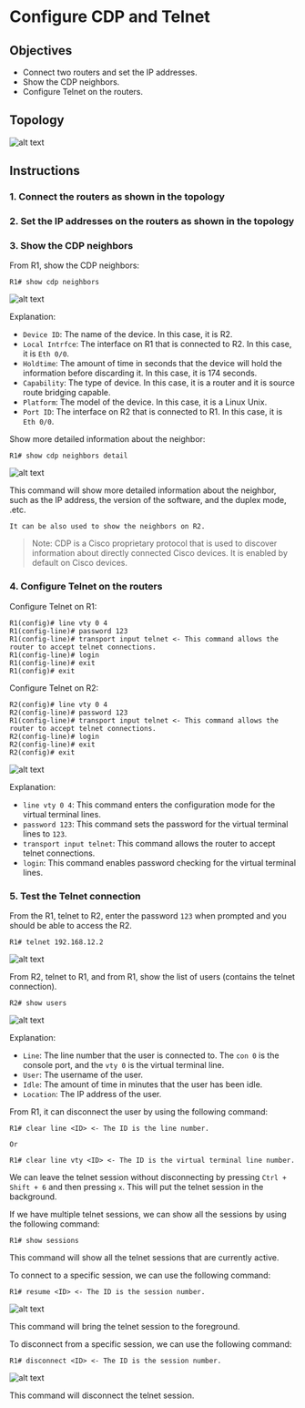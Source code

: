 # Configure CDP and Telnet

## Objectives

- Connect two routers and set the IP addresses.
- Show the CDP neighbors.
- Configure Telnet on the routers.

## Topology

![alt text](topo.png)

## Instructions

### 1. Connect the routers as shown in the topology

### 2. Set the IP addresses on the routers as shown in the topology

### 3. Show the CDP neighbors

From R1, show the CDP neighbors:

```plaintext
R1# show cdp neighbors
```

![alt text](cdp_simple.png)

Explanation:

- `Device ID`: The name of the device. In this case, it is R2.
- `Local Intrfce`: The interface on R1 that is connected to R2. In this case, it is `Eth 0/0`.
- `Holdtime`: The amount of time in seconds that the device will hold the information before discarding it. In this case, it is 174 seconds.
- `Capability`: The type of device. In this case, it is a router and it is source route bridging capable.
- `Platform`: The model of the device. In this case, it is a Linux Unix.
- `Port ID`: The interface on R2 that is connected to R1. In this case, it is `Eth 0/0`.

Show more detailed information about the neighbor:

```plaintext
R1# show cdp neighbors detail
```

![alt text](cdp_detail.png)

This command will show more detailed information about the neighbor, such as the IP address, the version of the software, and the duplex mode, .etc.

`It can be also used to show the neighbors on R2.`

> Note: CDP is a Cisco proprietary protocol that is used to discover information about directly connected Cisco devices. It is enabled by default on Cisco devices.

### 4. Configure Telnet on the routers

Configure Telnet on R1:

```plaintext
R1(config)# line vty 0 4
R1(config-line)# password 123
R1(config-line)# transport input telnet <- This command allows the router to accept telnet connections.
R1(config-line)# login
R1(config-line)# exit
R1(config)# exit
```

Configure Telnet on R2:

```plaintext
R2(config)# line vty 0 4
R2(config-line)# password 123
R1(config-line)# transport input telnet <- This command allows the router to accept telnet connections.
R2(config-line)# login
R2(config-line)# exit
R2(config)# exit
```

![alt text](image.png)

Explanation:

- `line vty 0 4`: This command enters the configuration mode for the virtual terminal lines.
- `password 123`: This command sets the password for the virtual terminal lines to `123`.
- `transport input telnet`: This command allows the router to accept telnet connections.
- `login`: This command enables password checking for the virtual terminal lines.

### 5. Test the Telnet connection

From the R1, telnet to R2, enter the password `123` when prompted and you should be able to access the R2.

```plaintext
R1# telnet 192.168.12.2
```

![alt text](telnet_connect.png)

From R2, telnet to R1, and from R1, show the list of users (contains the telnet connection).

```plaintext
R2# show users
```

![alt text](show_user.png)

Explanation:

- `Line`: The line number that the user is connected to. The `con 0` is the console port, and the `vty 0` is the virtual terminal line.
- `User`: The username of the user.
- `Idle`: The amount of time in minutes that the user has been idle.
- `Location`: The IP address of the user.

From R1, it can disconnect the user by using the following command:

```plaintext
R1# clear line <ID> <- The ID is the line number.

Or

R1# clear line vty <ID> <- The ID is the virtual terminal line number.
```

We can leave the telnet session without disconnecting by pressing `Ctrl + Shift + 6` and then pressing `x`. This will put the telnet session in the background.

If we have multiple telnet sessions, we can show all the sessions by using the following command:

```plaintext
R1# show sessions
```

This command will show all the telnet sessions that are currently active.

To connect to a specific session, we can use the following command:

```plaintext
R1# resume <ID> <- The ID is the session number.
```

![alt text](session_resume.png)

This command will bring the telnet session to the foreground.

To disconnect from a specific session, we can use the following command:

```plaintext
R1# disconnect <ID> <- The ID is the session number.
```

![alt text](disconnect_session.png)

This command will disconnect the telnet session.
